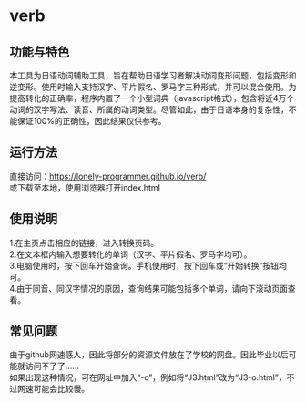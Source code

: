 # verb  

## 功能与特色
本工具为日语动词辅助工具，旨在帮助日语学习者解决动词变形问题，包括变形和逆变形。使用时输入支持汉字、平片假名、罗马字三种形式，并可以混合使用。为提高转化的正确率，程序内置了一个小型词典（javascript格式），包含将近4万个动词的汉字写法、读音、所属的动词类型。尽管如此，由于日语本身的复杂性，不能保证100%的正确性，因此结果仅供参考。  

## 运行方法
直接访问：https://lonely-programmer.github.io/verb/  
或下载至本地，使用浏览器打开index.html

## 使用说明
1.在主页点击相应的链接，进入转换页码。  
2.在文本框内输入想要转化的单词（汉字、平片假名、罗马字均可）。  
3.电脑使用时，按下回车开始查询。手机使用时，按下回车或“开始转换”按钮均可。  
4.由于同音、同汉字情况的原因，查询结果可能包括多个单词，请向下滚动页面查看。

## 常见问题
由于github网速感人，因此将部分的资源文件放在了学校的网盘。因此毕业以后可能就访问不了了……  
如果出现这种情况，可在网址中加入“-o”，例如将“J3.html”改为“J3-o.html”，不过网速可能会比较慢。
